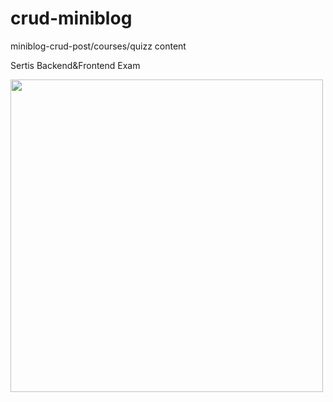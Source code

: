 # crud-miniblog
miniblog-crud-post/courses/quizz content

Sertis Backend&Frontend Exam
<blockquote class="imgur-embed-pub" lang="en" data-id="a/0vwpLAa" data-context="false" ><a href="//imgur.com/a/0vwpLAa.gif"></a></blockquote><script async src="//s.imgur.com/min/embed.js" charset="utf-8"></script>

<img src="//imgur.com/a/0vwpLAa.gif" width="500px"></img>
